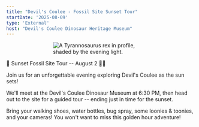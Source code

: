 ```yaml
---
title: "Devil's Coulee - Fossil Site Sunset Tour"
startDate: '2025-08-09'
type: 'External'
host: "Devil's Coulee Dinosaur Heritage Museum"
---
```


<figure style="display:flex; align-items: center; justify-content: center; flex-direction: column;">
    <img src="/events/2025/external/devilsCouleeEvening.jpg" alt="A Tyrannosaurus rex in profile, shaded by the evening light." style="max-width: 60%;">
</figure>

🌅 Sunset Fossil Site Tour -- August 2 🦴✨

Join us for an unforgettable evening exploring Devil's Coulee as the sun sets!

We'll meet at the Devil's Coulee Dinosaur Museum at 6:30 PM, then head out to the site for a guided tour -- ending just in time for the sunset.

Bring your walking shoes, water bottles, bug spray, some loonies & toonies, and your cameras! You won't want to miss this golden hour adventure!
